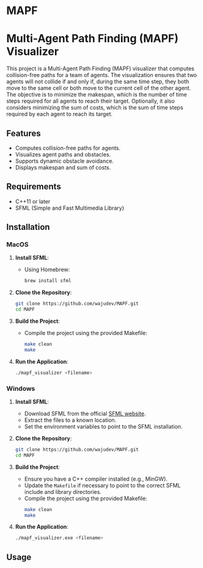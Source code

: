 # MAPF

# Multi-Agent Path Finding (MAPF) Visualizer

This project is a Multi-Agent Path Finding (MAPF) visualizer that computes collision-free paths for a team of agents. The visualization ensures that two agents will not collide if and only if, during the same time step, they both move to the same cell or both move to the current cell of the other agent. The objective is to minimize the makespan, which is the number of time steps required for all agents to reach their target. Optionally, it also considers minimizing the sum of costs, which is the sum of time steps required by each agent to reach its target.

## Features

- Computes collision-free paths for agents.
- Visualizes agent paths and obstacles.
- Supports dynamic obstacle avoidance.
- Displays makespan and sum of costs.

## Requirements

- C++11 or later
- SFML (Simple and Fast Multimedia Library)

## Installation

### MacOS

1. **Install SFML**:
    - Using Homebrew:
      ```sh
      brew install sfml
      ```

2. **Clone the Repository**:
    ```sh
    git clone https://github.com/wajudev/MAPF.git
    cd MAPF
    ```

3. **Build the Project**:
    - Compile the project using the provided Makefile:
      ```sh
      make clean
      make
      ```

4. **Run the Application**:
    ```sh
    ./mapf_visualizer <filename>
    ```

### Windows

1. **Install SFML**:
    - Download SFML from the official [SFML website](https://www.sfml-dev.org/download.php).
    - Extract the files to a known location.
    - Set the environment variables to point to the SFML installation.

2. **Clone the Repository**:
    ```sh
    git clone https://github.com/wajudev/MAPF.git
    cd MAPF
    ```

3. **Build the Project**:
    - Ensure you have a C++ compiler installed (e.g., MinGW).
    - Update the `Makefile` if necessary to point to the correct SFML include and library directories.
    - Compile the project using the provided Makefile:
      ```sh
      make clean
      make 
      ```

4. **Run the Application**:
    ```sh
    ./mapf_visualizer.exe <filename>
    ```

## Usage

